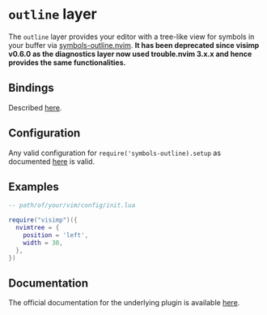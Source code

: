 # `outline` layer

The `outline` layer provides your editor with a tree-like view for symbols in
your buffer via
[symbols-outline.nvim](https://github.com/simrat39/symbols-outline.nvim).
**It has been deprecated since visimp v0.6.0 as the diagnostics layer now
used trouble.nvim 3.x.x and hence provides the same functionalities.**

## Bindings

Described
[here](https://github.com/simrat39/symbols-outline.nvim#configuration).

## Configuration

Any valid configuration for `require('symbols-outline).setup` as documented
[here](https://github.com/simrat39/symbols-outline.nvim#configuration) is valid.

## Examples

```lua
-- path/of/your/vim/config/init.lua

require("visimp")({
  nvimtree = {
    position = 'left',
    width = 30,
  },
})
```

## Documentation

The official documentation for the underlying plugin is available
[here](https://github.com/simrat39/symbols-outline.nvim).
